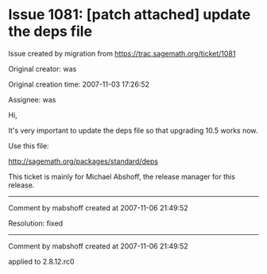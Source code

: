 # Issue 1081: [patch attached] update the deps file

Issue created by migration from https://trac.sagemath.org/ticket/1081

Original creator: was

Original creation time: 2007-11-03 17:26:52

Assignee: was

Hi,

It's very important to update the deps file so that upgrading 10.5 works now.

Use this file:

http://sagemath.org/packages/standard/deps

This ticket is mainly for Michael Abshoff, the release manager for this release. 


---

Comment by mabshoff created at 2007-11-06 21:49:52

Resolution: fixed


---

Comment by mabshoff created at 2007-11-06 21:49:52

applied to 2.8.12.rc0
